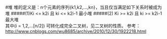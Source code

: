 #堆
堆的定义是：n个元素的序列{k1,k2,…,kn}，当且仅当满足如下关系时被成为堆
#####(1)Ki <= k2i 且 ki <= k2i-1      最小堆
#####(2) Ki >= k2i 且 ki >= k2i-1     最大堆   
其中(i = 1,2,…[n/2])
可转化成完全二叉树，见二叉树的性质。
参考：http://www.cnblogs.com/wu8685/archive/2010/12/30/1922218.html
